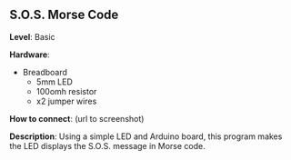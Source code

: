 S.O.S. Morse Code
-----------------
__Level__: Basic

__Hardware__:
  - Breadboard
    - 5mm LED
    - 100omh resistor
    - x2 jumper wires

__How to connect__:
  (url to screenshot)

__Description__: Using a simple LED and Arduino board, this program makes the LED displays the S.O.S. message in Morse code.
